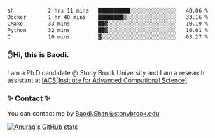 <!--START_SECTION:waka-->

```txt
sh           2 hrs 11 mins   ██████████░░░░░░░░░░░░░░░   40.06 %
Docker       1 hr 48 mins    ████████▒░░░░░░░░░░░░░░░░   33.16 %
CMake        33 mins         ██▓░░░░░░░░░░░░░░░░░░░░░░   10.19 %
Python       32 mins         ██▓░░░░░░░░░░░░░░░░░░░░░░   10.01 %
C            10 mins         ▓░░░░░░░░░░░░░░░░░░░░░░░░   03.27 %
```

<!--END_SECTION:waka-->

### ✋Hi, this is Baodi. 

I am a Ph.D candidate @ Stony Brook University and I am a research assistant at [IACS(Insitiute for Advanced Computional Science)](https://iacs.stonybrook.edu/).

### ✨ Contact ✨

You can contact me by [Baodi.Shan@stonybrook.edu](mailto:Baodi.Shan@stonybrook.edu)

[![Anurag's GitHub stats](https://github-readme-stats.vercel.app/api?username=lwshanbd&theme=jolly&show_icons=true&count_private=true&include_all_commits=true)](https://github.com/anuraghazra/github-readme-stats)



<!--
**lwshanbd/lwshanbd** is a ✨ _special_ ✨ repository because its `README.md` (this file) appears on your GitHub profile.

Here are some ideas to get you started:

- 🔭 I’m currently working on ...
- 🌱 I’m currently learning ...
- 👯 I’m looking to collaborate on ...
- 🤔 I’m looking for help with ...
- 💬 Ask me about ...
- 📫 How to reach me: ...
- 😄 Pronouns: ...
- ⚡ Fun fact: ...
-->
